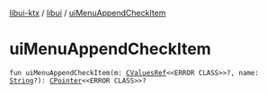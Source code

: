 [libui-ktx](../index.md) / [libui](index.md) / [uiMenuAppendCheckItem](./ui-menu-append-check-item.md)

# uiMenuAppendCheckItem

`fun uiMenuAppendCheckItem(m: `[`CValuesRef`](../kotlinx.cinterop/-c-values-ref/index.md)`<<ERROR CLASS>>?, name: `[`String`](https://kotlinlang.org/api/latest/jvm/stdlib/kotlin/-string/index.html)`?): `[`CPointer`](../kotlinx.cinterop/-c-pointer/index.md)`<<ERROR CLASS>>?`